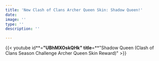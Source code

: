 ```yaml
---
title: 'New Clash of Clans Archer Queen Skin: Shadow Queen!'
date: 
image: ''
type: ''
description: ''

---
```

{{< youtube id**=**"UBhMXOskQHk" title**=**"Shadow Queen (Clash of Clans Season Challenge Archer Queen Skin Reward)" >}}